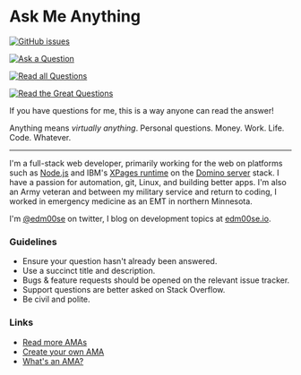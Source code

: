 # Ask Me Anything

[![GitHub issues](https://img.shields.io/github/issues-closed-raw/edm00se/ama.svg?label=answered%20so%20far&style=flat)](https://github.com/edm00se/ama/issues)

[![Ask a Question](https://wes.io/c23W/boo-ya)](../../issues/new)

[![Read all Questions](https://wes.io/c21W/allllll-of-them)](../../issues?q=is%3Aissue+is%3Aclosed)

[![Read the Great Questions](https://wes.io/c23M/grrrrrreat)](../../issues?q=label%3A"Great+Q%21"+is%3Aclosed)

If you have questions for me, this is a way anyone can read the answer!

Anything means _virtually anything_. Personal questions. Money. Work. Life. Code. Whatever.

---

I'm a full-stack web developer, primarily working for the web on platforms such as [Node.js](https://nodejs.org/) and IBM's [XPages runtime](http://xpages.info/) on the [Domino server](http://www.ibm.com/software/products/ibmdomino) stack. I have a passion for automation, git, Linux, and building better apps. I'm also an Army veteran and between my military service and return to coding, I worked in emergency medicine as an EMT in northern Minnesota.

I'm [@edm00se](https://twitter.com/edm00se) on twitter, I blog on development topics at [edm00se.io](https://edm00se.io/).

### Guidelines

- Ensure your question hasn't already been answered.
- Use a succinct title and description.
- Bugs & feature requests should be opened on the relevant issue tracker.
- Support questions are better asked on Stack Overflow.
- Be civil and polite.

### Links

- [Read more AMAs](https://github.com/sindresorhus/amas)
- [Create your own AMA](https://github.com/sindresorhus/amas/blob/master/create-ama.md)
- [What's an AMA?](https://en.wikipedia.org/wiki/Reddit#IAmA_and_AMA)
